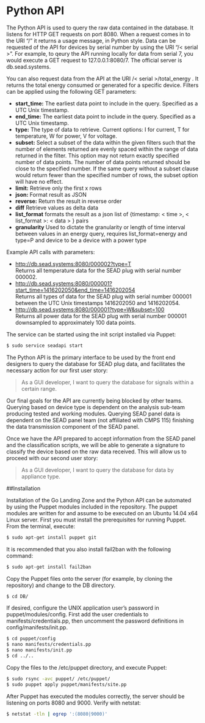 # Python API

The Python API is used to query the raw data contained in the database. It listens for HTTP GET requests on port 8080. When a request comes in to the URI “/” it returns a usage message, in Python style. Data can be requested of the API for devices by serial number by using the URI “/< serial >”. For example, to qeury the API running locally for data from serial 7, you would execute a GET request to 127.0.0.1:8080/7. The official server is db.sead.systems.

You can also request data from the API at the URI /< serial >/total_energy . It returns the total energy consumed or generated for a specific device.
Filters can be applied using the following GET parameters:

  - **start_time:** The earliest data point to include in the query. Specified as a UTC Unix timestamp.
  - **end_time:** The earliest data point to include in the query. Specified as a UTC Unix timestamp.
  - **type:** The type of data to retrieve. Current options: I for current, T for temperature, W for power, V for voltage.
  - **subset:** Select a subset of the data within the given filters such that the number of elements returned are evenly spaced within the range of data returned in the filter. This option may not return exactly specified number of data points. The number of data points returned should be close to the specified number. If the same query without a subset clause would return fewer than the specified number of rows, the subset option will have no effect.
  - **limit:** Retrieve only the first x rows
  - **json:** Format result as JSON
  - **reverse:** Return the result in reverse order
  - **diff** Retrieve values as delta data
  - **list_format** formats the result as a json list of {timestamp: < time >,  < list_format >: < data > } pairs 
  - **granularity** Used to dictate the granularity or length of time interval between values in an energy query, requires list_format=energy and type=P and device to be a device with a power type

Example API calls with parameters:

  - http://db.sead.systems:8080/000002?type=T  
    Returns all temperature data for the SEAD plug with serial number 000002.
  - http://db.sead.systems:8080/000001?start_time=1416202050&end_time=1416202054  
    Returns all types of data for the SEAD plug with serial number 000001 between the UTC Unix timestamps 1416202050 and 1416202054.
  - http://db.sead.systems:8080/000001?type=W&subset=100  
    Returns all power data for the SEAD plug with serial number 000001 downsampled to approximately 100 data points.

The service can be started using the init script installed via Puppet:
```sh
$ sudo service seadapi start
```

The Python API is the primary interface to be used by the front end designers to query the database for SEAD plug data, and facilitates the necessary action for our first user story:
>As a GUI developer, I want to query the database for signals within a certain range.

Our final goals for the API are currently being blocked by other teams. Querying based on device type is dependent on the analysis sub-team producing tested and working modules. Querying SEAD panel data is dependent on the SEAD panel team (not affiliated with CMPS 115) finishing the data transmission component of the SEAD panel.

Once we have the API prepared to accept information from the SEAD panel and the classification scripts, we will be able to generate a signature to classify the device based on the raw data received. This will allow us to proceed with our second user story:
> As a GUI developer, I want to query the database for data by appliance type.

##Installation

Installation of the Go Landing Zone and the Python API can be automated by using the Puppet modules included in the repository. The puppet modules are written for and assume to be executed on an Ubuntu 14.04 x64 Linux server. First you must install the prerequisites for running Puppet. From the terminal, execute:
```sh
$ sudo apt-get install puppet git
```
It is recommended that you also install fail2ban with the following command:
```sh
$ sudo apt-get install fail2ban
```

Copy the Puppet files onto the server (for example, by cloning the repository) and change to the DB directory.
```sh
$ cd DB/
```
If desired, configure the UNIX application user’s password in puppet/modules/config. First add the user credentials to manifests/credentials.pp, then uncomment the password definitions in config/manifests/init.pp.
```sh
$ cd puppet/config
$ nano manifests/credentials.pp
$ nano manifests/init.pp
$ cd ../..
```

Copy the files to the /etc/puppet directory, and execute Puppet:
```sh
$ sudo rsync -avc puppet/ /etc/puppet/
$ sudo puppet apply puppet/manifests/site.pp
```
After Puppet has executed the modules correctly, the server should be listening on ports 8080 and 9000. Verify with netstat:
```sh
$ netstat -tln | egrep ':(8080|9000)'
```
